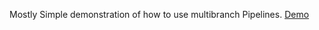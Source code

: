 Mostly Simple demonstration of how to use multibranch Pipelines.
[Demo](https://hub.docker.com/r/jenkinsci/pipeline-as-code-github-demo/)
